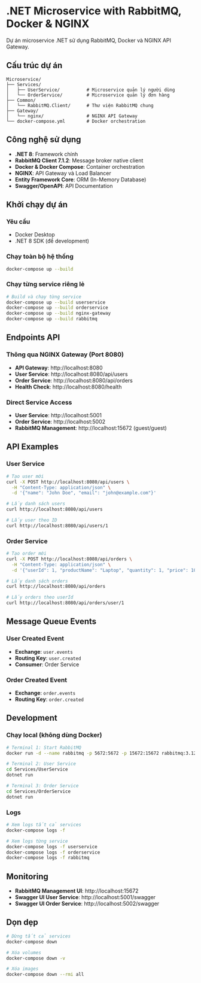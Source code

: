 # .NET Microservice with RabbitMQ, Docker & NGINX

Dự án microservice .NET sử dụng RabbitMQ, Docker và NGINX API Gateway.

## Cấu trúc dự án

```
Microservice/
├── Services/
│   ├── UserService/          # Microservice quản lý người dùng
│   └── OrderService/         # Microservice quản lý đơn hàng
├── Common/
│   └── RabbitMQ.Client/      # Thư viện RabbitMQ chung
├── Gateway/
│   └── nginx/                # NGINX API Gateway
└── docker-compose.yml        # Docker orchestration
```

## Công nghệ sử dụng

- **.NET 8**: Framework chính
- **RabbitMQ Client 7.1.2**: Message broker native client
- **Docker & Docker Compose**: Container orchestration
- **NGINX**: API Gateway và Load Balancer
- **Entity Framework Core**: ORM (In-Memory Database)
- **Swagger/OpenAPI**: API Documentation

## Khởi chạy dự án

### Yêu cầu
- Docker Desktop
- .NET 8 SDK (để development)

### Chạy toàn bộ hệ thống
```bash
docker-compose up --build
```

### Chạy từng service riêng lẻ
```bash
# Build và chạy từng service
docker-compose up --build userservice
docker-compose up --build orderservice
docker-compose up --build nginx-gateway
docker-compose up --build rabbitmq
```

## Endpoints API

### Thông qua NGINX Gateway (Port 8080)
- **API Gateway**: http://localhost:8080
- **User Service**: http://localhost:8080/api/users
- **Order Service**: http://localhost:8080/api/orders
- **Health Check**: http://localhost:8080/health

### Direct Service Access
- **User Service**: http://localhost:5001
- **Order Service**: http://localhost:5002
- **RabbitMQ Management**: http://localhost:15672 (guest/guest)

## API Examples

### User Service
```bash
# Tạo user mới
curl -X POST http://localhost:8080/api/users \
  -H "Content-Type: application/json" \
  -d '{"name": "John Doe", "email": "john@example.com"}'

# Lấy danh sách users
curl http://localhost:8080/api/users

# Lấy user theo ID
curl http://localhost:8080/api/users/1
```

### Order Service
```bash
# Tạo order mới
curl -X POST http://localhost:8080/api/orders \
  -H "Content-Type: application/json" \
  -d '{"userId": 1, "productName": "Laptop", "quantity": 1, "price": 1000.00}'

# Lấy danh sách orders
curl http://localhost:8080/api/orders

# Lấy orders theo userId
curl http://localhost:8080/api/orders/user/1
```

## Message Queue Events

### User Created Event
- **Exchange**: `user.events`
- **Routing Key**: `user.created`
- **Consumer**: Order Service

### Order Created Event
- **Exchange**: `order.events`
- **Routing Key**: `order.created`

## Development

### Chạy local (không dùng Docker)
```bash
# Terminal 1: Start RabbitMQ
docker run -d --name rabbitmq -p 5672:5672 -p 15672:15672 rabbitmq:3.12-management

# Terminal 2: User Service
cd Services/UserService
dotnet run

# Terminal 3: Order Service  
cd Services/OrderService
dotnet run
```

### Logs
```bash
# Xem logs tất cả services
docker-compose logs -f

# Xem logs từng service
docker-compose logs -f userservice
docker-compose logs -f orderservice
docker-compose logs -f rabbitmq
```

## Monitoring

- **RabbitMQ Management UI**: http://localhost:15672
- **Swagger UI User Service**: http://localhost:5001/swagger
- **Swagger UI Order Service**: http://localhost:5002/swagger

## Dọn dẹp

```bash
# Dừng tất cả services
docker-compose down

# Xóa volumes
docker-compose down -v

# Xóa images
docker-compose down --rmi all
```